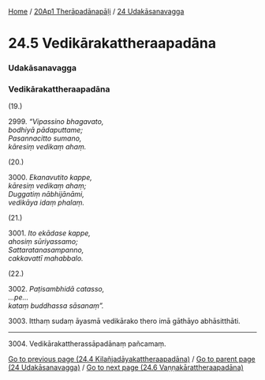 
[Home](/) / [20Ap1 Therāpadānapāḷi](/tipitaka/20Ap1.md) / [24 Udakāsanavagga](/tipitaka/20Ap1/24.md)

# 24.5 Vedikārakattheraapadāna

### Udakāsanavagga

### Vedikārakattheraapadāna

(19.)

2999\. _“Vipassino bhagavato,_  
_bodhiyā pādaputtame;_  
_Pasannacitto sumano,_  
_kāresiṃ vedikaṃ ahaṃ._  


(20.)

3000\. _Ekanavutito kappe,_  
_kāresiṃ vedikaṃ ahaṃ;_  
_Duggatiṃ nābhijānāmi,_  
_vedikāya idaṃ phalaṃ._  


(21.)

3001\. _Ito ekādase kappe,_  
_ahosiṃ sūriyassamo;_  
_Sattaratanasampanno,_  
_cakkavattī mahabbalo._  


(22.)

3002\. _Paṭisambhidā catasso,_  
_…pe…_  
_kataṃ buddhassa sāsanaṃ”._  


3003\. Itthaṃ sudaṃ āyasmā vedikārako thero imā gāthāyo abhāsitthāti.

---

3004\. Vedikārakattherassāpadānaṃ pañcamaṃ.



[Go to previous page (24.4 Kilañjadāyakattheraapadāna)](/tipitaka/20Ap1/24/24.4.md) / [Go to parent page (24 Udakāsanavagga)](/tipitaka/20Ap1/24.md) / [Go to next page (24.6 Vaṇṇakārattheraapadāna)](/tipitaka/20Ap1/24/24.6.md)


